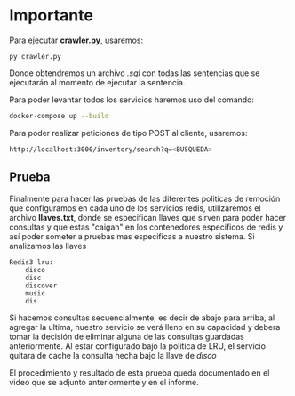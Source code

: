 # Importante

Para ejecutar $\textbf{crawler.py}$, usaremos:
```
py crawler.py
```
Donde obtendremos un archivo $\textit{.sql}$ con todas las sentencias que se ejecutarán al momento de ejecutar la sentencia.

Para poder levantar todos los servicios haremos uso del comando:
```sh
docker-compose up --build
```
Para poder realizar peticiones de tipo POST al cliente, usaremos:
```sh
http://localhost:3000/inventory/search?q=<BUSQUEDA>
```
 
## Prueba
Finalmente para hacer las pruebas de las diferentes politicas de remoción que configuramos en cada uno de los servicios redis, utilizaremos el archivo $\textbf{llaves.txt}$, donde se especifican llaves que sirven para poder hacer consultas y que estas "caigan" en los contenedores especificos de redis y así poder someter a pruebas mas especificas a nuestro sistema.
Si analizamos las llaves
```
Redis3 lru:
    disco
    disc
    discover
    music
    dis
```
Si hacemos consultas secuencialmente, es decir de abajo para arriba, al agregar la ultima, nuestro servicio se verá lleno en su capacidad y debera tomar la decisión de eliminar alguna de las consultas guardadas anteriormente. Al estar configurado bajo la politica de LRU, el servicio quitara de cache la consulta hecha bajo la llave de $\textit{disco}$

El procedimiento y resultado de esta prueba queda documentado en el video que se adjuntó anteriormente y en el informe.

